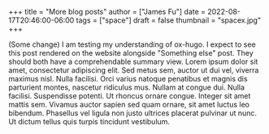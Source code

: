 +++
title = "More blog posts"
author = ["James Fu"]
date = 2022-08-17T20:46:00-06:00
tags = ["space"]
draft = false
thumbnail = "spacex.jpg"
+++

(Some change) I am testing my understanding of ox-hugo. I expect to see this post rendered on the website alongside "Something else" post. They should both have a comprehendable summary view. Lorem ipsum dolor sit amet, consectetur adipiscing elit. Sed metus sem, auctor ut dui vel, viverra maximus nisl. Nulla facilisi. Orci varius natoque penatibus et magnis dis parturient montes, nascetur ridiculus mus. Nullam at congue dui. Nulla facilisi. Suspendisse potenti. Ut rhoncus ornare congue. Integer sit amet mattis sem. Vivamus auctor sapien sed quam ornare, sit amet luctus leo bibendum. Phasellus vel ligula non justo ultrices placerat pulvinar ut nunc. Ut dictum tellus quis turpis tincidunt vestibulum.
